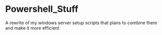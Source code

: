 # Powershell_Stuff
A rewrite of my windows server setup scripts that plans to combine them and make it more efficient
